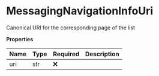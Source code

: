 # MessagingNavigationInfoUri

Canonical URI for the corresponding page of the list

**Properties**

| Name | Type | Required | Description |
| :--- | :--- | :------- | :---------- |
| uri  | str  | ❌       |             |

<!-- This file was generated by liblab | https://liblab.com/ -->
